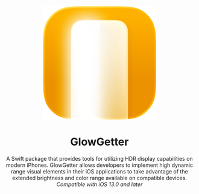 <div align="center"> <img width="300" height="300" src="/assets/icon.png" alt="Logo">
  <h1><b>GlowGetter</b></h1> 
  <p>A Swift package that provides tools for utilizing HDR display capabilities on modern iPhones. GlowGetter allows developers to implement high dynamic range visual elements in their iOS applications to take advantage of the extended brightness and color range available on compatible devices.<br> 
    <i>Compatible with iOS 13.0 and later</i></p> 
</div>
